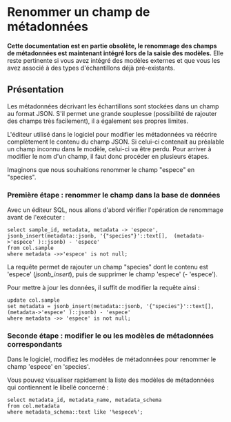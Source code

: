 # Renommer un champ de métadonnées

**Cette documentation est en partie obsolète, le renommage des champs de métadonnées est maintenant intégré lors de la saisie des modèles.**
Elle reste pertinente si vous avez intégré des modèles externes et que vous les avez associé à des types d'échantillons déjà pré-existants.

## Présentation

Les métadonnées décrivant les échantillons sont stockées dans un champ au format JSON. S'il permet une grande souplesse (possibilité de rajouter des champs très facilement), il a également ses propres limites.

L'éditeur utilisé dans le logiciel pour modifier les métadonnées va réécrire complètement le contenu du champ JSON. Si celui-ci contenait au préalable un champ inconnu dans le modèle, celui-ci va être perdu.
Pour arriver à modifier le nom d'un champ, il faut donc procéder en plusieurs étapes.

Imaginons que nous souhaitions renommer le champ "espece" en "species".

### Première étape : renommer le champ dans la base de données

Avec un éditeur SQL, nous allons d'abord vérifier l'opération de renommage avant de l'exécuter : 

~~~
select sample_id, metadata, metadata -> 'espece',
jsonb_insert(metadata::jsonb, '{"species"}'::text[],  (metadata->'espece' )::jsonb) - 'espece'
from col.sample 
where metadata ->>'espece' is not null;
~~~

La requête permet de rajouter un champ "species" dont le contenu est 'espece' (*jsonb_insert*), puis de supprimer le champ 'espece' (- 'espece').

Pour mettre à jour les données, il suffit de modifier la requête ainsi : 

~~~
update col.sample 
set metadata = jsonb_insert(metadata::jsonb, '{"species"}'::text[],  (metadata->'espece' )::jsonb) - 'espece'
where metadata ->> 'espece' is not null;
~~~

### Seconde étape : modifier le ou les modèles de métadonnées correspondants

Dans le logiciel, modifiez les modèles de métadonnées pour renommer le champ 'espece' en 'species'.

Vous pouvez visualiser rapidement la liste des modèles de métadonnées qui contiennent le libellé concerné :

~~~
select metadata_id, metadata_name, metadata_schema
from col.metadata
where metadata_schema::text like '%espece%';
~~~